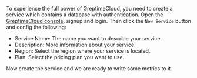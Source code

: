 
To experience the full power of GreptimeCloud, you need to create a service which contains a database with authentication. Open the [GreptimeCloud console](https://greptime.cloud), signup and login. Then click the `New Service` button and config the following:

* Service Name: The name you want to describe your service.
* Description: More information about your service.
* Region: Select the region where your service is located.
* Plan: Select the pricing plan you want to use.

Now create the service and we are ready to write some metrics to it.
